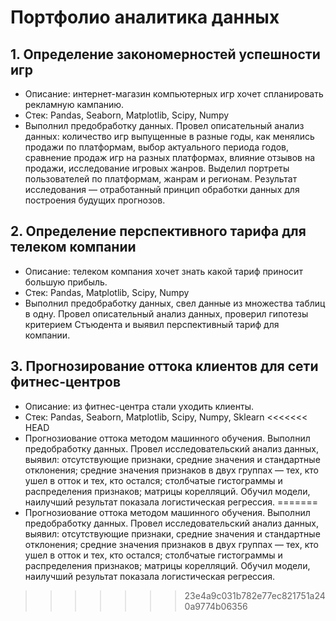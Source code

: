 # Портфолио аналитика данных

## 1. Определение закономерностей успешности игр
- Описание: интернет-магазин компьютерных игр хочет спланировать рекламную кампанию.
- Стек: Pandas, Seaborn, Matplotlib, Scipy, Numpy
- Выполнил предобработку данных. Провел описательный анализ данных: количество игр выпущенные в разные годы, как менялись продажи по платформам, выбор актуального периода годов, сравнение продаж игр на разных платформах, влияние отзывов на продажи, исследование игровых жанров. Выделил портреты пользователей по платформам, жанрам и регионам. Результат исследования — отработанный принцип обработки данных для построения будущих прогнозов.

## 2. Определение перспективного тарифа для телеком компании
- Описание: телеком компания хочет знать какой тариф приносит большую прибыль.
- Стек: Pandas, Matplotlib, Scipy, Numpy
- Выполнил предобработку данных, свел данные из множества таблиц в одну. Провел описательный анализ данных, проверил гипотезы критерием Стъюдента и выявил перспективный тариф для компании.

## 3. Прогнозирование оттока клиентов для сети фитнес-центров
- Описание: из фитнес-центра стали уходить клиенты.
- Стек: Pandas, Seaborn, Matplotlib, Scipy, Numpy, Sklearn
<<<<<<< HEAD
- Прогнозиование оттока методом машинного обучения. Выполнил предобработку данных. Провел исследовательский анализ данных, выявил: отсутствующие признаки, средние значения и стандартные отклонения; cредние значения признаков в двух группах — тех, кто ушел в отток и тех, кто остался; cтолбчатые гистограммы и распределения признаков; матрицы корелляций. Обучил модели, наилучший результат показала логистическая регрессия.
=======
- Прогнозиование оттока методом машинного обучения. Выполнил предобработку данных. Провел исследовательский анализ данных, выявил: отсутствующие признаки, средние значения и стандартные отклонения; cредние значения признаков в двух группах — тех, кто ушел в отток и тех, кто остался; cтолбчатые гистограммы и распределения признаков; матрицы корелляций. Обучил модели, наилучший результат показала логистическая регрессия.
>>>>>>> 23e4a9c031b782e77ec821751a240a9774b06356
